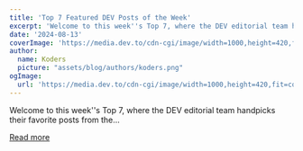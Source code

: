 ```yaml
---
title: 'Top 7 Featured DEV Posts of the Week'
excerpt: 'Welcome to this week''s Top 7, where the DEV editorial team handpicks their favorite posts from the...'
date: '2024-08-13'
coverImage: 'https://media.dev.to/cdn-cgi/image/width=1000,height=420,fit=cover,gravity=auto,format=auto/https%3A%2F%2Fdev-to-uploads.s3.amazonaws.com%2Fuploads%2Farticles%2Fyuxqb5x40xuhr35ytwo5.jpg'
author:
  name: Koders
  picture: "assets/blog/authors/koders.png"
ogImage:
  url: 'https://media.dev.to/cdn-cgi/image/width=1000,height=420,fit=cover,gravity=auto,format=auto/https%3A%2F%2Fdev-to-uploads.s3.amazonaws.com%2Fuploads%2Farticles%2Fyuxqb5x40xuhr35ytwo5.jpg'
---
```


Welcome to this week''s Top 7, where the DEV editorial team handpicks their favorite posts from the...

[Read more](https://dev.to/devteam/top-7-featured-dev-posts-of-the-week-3hng)
